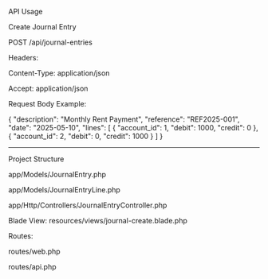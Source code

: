 API Usage

Create Journal Entry

POST /api/journal-entries

Headers:

Content-Type: application/json

Accept: application/json

Request Body Example:

{
  "description": "Monthly Rent Payment",
  "reference": "REF2025-001",
  "date": "2025-05-10",
  "lines": [
    {
      "account_id": 1,
      "debit": 1000,
      "credit": 0
    },
    {
      "account_id": 2,
      "debit": 0,
      "credit": 1000
    }
  ]
}

---------------------------------------------------------------

Project Structure

app/Models/JournalEntry.php

app/Models/JournalEntryLine.php

app/Http/Controllers/JournalEntryController.php

Blade View: resources/views/journal-create.blade.php

Routes:

routes/web.php

routes/api.php
